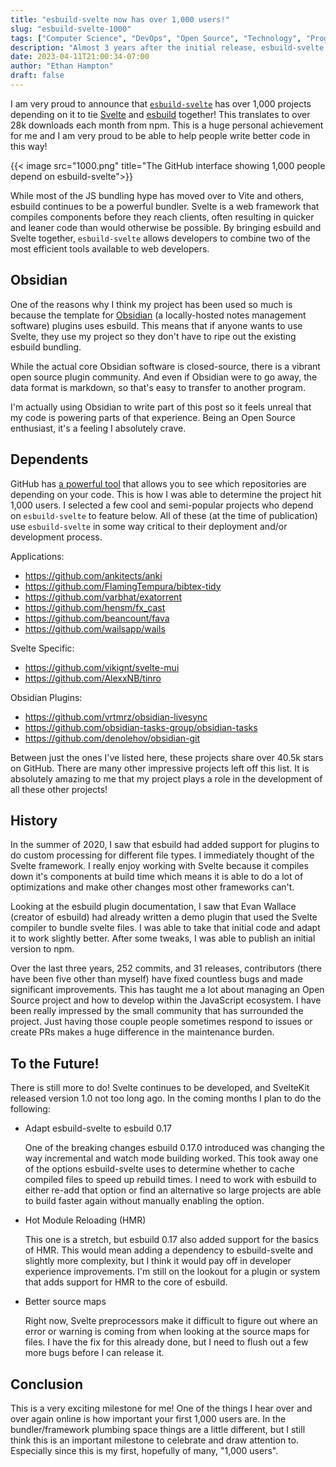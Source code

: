 ```yaml
---
title: "esbuild-svelte now has over 1,000 users!"
slug: "esbuild-svelte-1000"
tags: ["Computer Science", "DevOps", "Open Source", "Technology", "Programming"]
description: "Almost 3 years after the initial release, esbuild-svelte has hit 1,000+ users!"
date: 2023-04-11T21:00:34-07:00
author: "Ethan Hampton"
draft: false
---
```

I am very proud to announce that [`esbuild-svelte`](https://github.com/EMH333/esbuild-svelte) has over 1,000 projects depending on it to tie [Svelte](https://svelte.dev/) and [esbuild](https://esbuild.github.io/) together! This translates to over 28k downloads each month from npm. This is a huge personal achievement for me and I am very proud to be able to help people write better code in this way!

<!--more-->

{{< image src="1000.png" title="The GitHub interface showing 1,000 people depend on esbuild-svelte">}}

While most of the JS bundling hype has moved over to Vite and others, esbuild continues to be a powerful bundler. Svelte is a web framework that compiles components before they reach clients, often resulting in quicker and leaner code than would otherwise be possible. By bringing esbuild and Svelte together, `esbuild-svelte` allows developers to combine two of the most efficient tools available to web developers.

## Obsidian

One of the reasons why I think my project has been used so much is because the template for [Obsidian](https://obsidian.md/) (a locally-hosted notes management software) plugins uses esbuild. This means that if anyone wants to use Svelte, they use my project so they don't have to ripe out the existing esbuild bundling.

While the actual core Obsidian software is closed-source, there is a vibrant open source plugin community. And even if Obsidian were to go away, the data format is markdown, so that's easy to transfer to another program.

I'm actually using Obsidian to write part of this post so it feels unreal that my code is powering parts of that experience. Being an Open Source enthusiast, it's a feeling I absolutely crave.

## Dependents

GitHub has [a powerful tool](https://github.com/EMH333/esbuild-svelte/network/dependents) that allows you to see which repositories are depending on your code. This is how I was able to determine the project hit 1,000 users. I selected a few cool and semi-popular projects who depend on `esbuild-svelte` to feature below. All of these (at the time of publication) use `esbuild-svelte` in some way critical to their deployment and/or development process.

Applications:

- https://github.com/ankitects/anki
- https://github.com/FlamingTempura/bibtex-tidy
- https://github.com/varbhat/exatorrent
- https://github.com/hensm/fx_cast
- https://github.com/beancount/fava
- https://github.com/wailsapp/wails

Svelte Specific:

- https://github.com/vikignt/svelte-mui
- https://github.com/AlexxNB/tinro

Obsidian Plugins:

- https://github.com/vrtmrz/obsidian-livesync
- https://github.com/obsidian-tasks-group/obsidian-tasks
- https://github.com/denolehov/obsidian-git

Between just the ones I've listed here, these projects share over 40.5k stars on GitHub. There are many other impressive projects left off this list. It is absolutely amazing to me that my project plays a role in the development of all these other projects!

## History
In the summer of 2020, I saw that esbuild had added support for plugins to do custom processing for different file types. I immediately thought of the Svelte framework. I really enjoy working with Svelte because it compiles down it's components at build time which means it is able to do a lot of optimizations and make other changes most other frameworks can't.

Looking at the esbuild plugin documentation, I saw that Evan Wallace (creator of esbuild) had already written a demo plugin that used the Svelte compiler to bundle svelte files. I was able to take that initial code and adapt it to work slightly better. After some tweaks, I was able to publish an initial version to npm.

Over the last three years, 252 commits, and 31 releases, contributors (there have been five other than myself) have fixed countless bugs and made significant improvements. This has taught me a lot about managing an Open Source project and how to develop within the JavaScript ecosystem. I have been really impressed by the small community that has surrounded the project. Just having those couple people sometimes respond to issues or create PRs makes a huge difference in the maintenance burden.

## To the Future!

There is still more to do! Svelte continues to be developed, and SvelteKit released version 1.0 not too long ago. In the coming months I plan to do the following:

- Adapt esbuild-svelte to esbuild 0.17

  One of the breaking changes esbuild 0.17.0 introduced was changing the way incremental and watch mode building worked. This took away one of the options esbuild-svelte uses to determine whether to cache compiled files to speed up rebuild times. I need to work with esbuild to either re-add that option or find an alternative so large projects are able to build faster again without manually enabling the option.

- Hot Module Reloading (HMR)

  This one is a stretch, but esbuild 0.17 also added support for the basics of HMR. This would mean adding a dependency to esbuild-svelte and slightly more complexity, but I think it would pay off in developer experience improvements. I'm still on the lookout for a plugin or system that adds support for HMR to the core of esbuild.

- Better source maps

  Right now, Svelte preprocessors make it difficult to figure out where an error or warning is coming from when looking at the source maps for files. I have the fix for this already done, but I need to flush out a few more bugs before I can release it.

## Conclusion

This is a very exciting milestone for me! One of the things I hear over and over again online is how important your first 1,000 users are. In the bundler/framework plumbing space things are a little different, but I still think this is an important milestone to celebrate and draw attention to. Especially since this is my first, hopefully of many, "1,000 users".